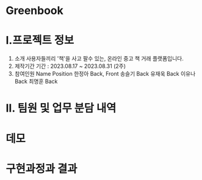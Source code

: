 # Greenbook

# I.프로젝트 정보

1. 소개
사용자들끼리 '책'을 사고 팔수 있는, 온라인 중고 책 거래 플랫폼입니다.
2. 제작기간
기간 : 2023.08.17 ~ 2023.08.31 (2주)
3. 참여인원
Name	Position
한정아	Back, Front
송슬기	Back
유재욱	Back
이유나	Back
최명훈	Back


# II. 팀원 및 업무 분담 내역



# 데모

# 구현과정과 결과
